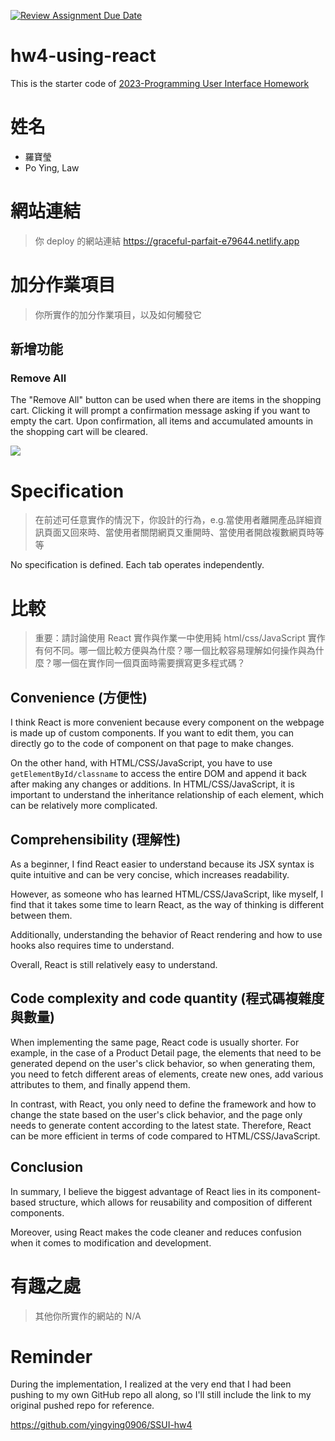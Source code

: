 [![Review Assignment Due Date](https://classroom.github.com/assets/deadline-readme-button-24ddc0f5d75046c5622901739e7c5dd533143b0c8e959d652212380cedb1ea36.svg)](https://classroom.github.com/a/wH3jFylN)

# hw4-using-react

This is the starter code of [2023-Programming User Interface Homework](https://hackmd.io/@akairisu/ByGFeGdZh)

# 姓名

-   羅寶瑩
-   Po Ying, Law

# 網站連結

> 你 deploy 的網站連結
> https://graceful-parfait-e79644.netlify.app

# 加分作業項目

> 你所實作的加分作業項目，以及如何觸發它

## 新增功能

### Remove All

The "Remove All" button can be used when there are items in the shopping cart. Clicking it will prompt a confirmation message asking if you want to empty the cart. Upon confirmation, all items and accumulated amounts in the shopping cart will be cleared.

![](https://i.imgur.com/Fysb9Dd.gif)

# Specification

> 在前述可任意實作的情況下，你設計的行為，e.g.當使用者離開產品詳細資訊頁面又回來時、當使用者關閉網頁又重開時、當使用者開啟複數網頁時等等

No specification is defined. Each tab operates independently.

# 比較

> 重要：請討論使用 React 實作與作業一中使用純 html/css/JavaScript 實作有何不同。哪一個比較方便與為什麼？哪一個比較容易理解如何操作與為什麼？哪一個在實作同一個頁面時需要撰寫更多程式碼？

## Convenience (方便性)

I think React is more convenient because every component on the webpage is made up of custom components. If you want to edit them, you can directly go to the code of component on that page to make changes.

On the other hand, with HTML/CSS/JavaScript, you have to use `getElementById/classname` to access the entire DOM and append it back after making any changes or additions. In HTML/CSS/JavaScript, it is important to understand the inheritance relationship of each element, which can be relatively more complicated.

## Comprehensibility (理解性)

As a beginner, I find React easier to understand because its JSX syntax is quite intuitive and can be very concise, which increases readability.

However, as someone who has learned HTML/CSS/JavaScript, like myself, I find that it takes some time to learn React, as the way of thinking is different between them.

Additionally, understanding the behavior of React rendering and how to use hooks also requires time to understand.

Overall, React is still relatively easy to understand.

## Code complexity and code quantity (程式碼複雜度與數量)

When implementing the same page, React code is usually shorter. For example, in the case of a Product Detail page, the elements that need to be generated depend on the user's click behavior, so when generating them, you need to fetch different areas of elements, create new ones, add various attributes to them, and finally append them.

In contrast, with React, you only need to define the framework and how to change the state based on the user's click behavior, and the page only needs to generate content according to the latest state. Therefore, React can be more efficient in terms of code compared to HTML/CSS/JavaScript.

## Conclusion

In summary, I believe the biggest advantage of React lies in its component-based structure, which allows for reusability and composition of different components.

Moreover, using React makes the code cleaner and reduces confusion when it comes to modification and development.

# 有趣之處

> 其他你所實作的網站的
> N/A

# Reminder

During the implementation, I realized at the very end that I had been pushing to my own GitHub repo all along, so I'll still include the link to my original pushed repo for reference.

https://github.com/yingying0906/SSUI-hw4
